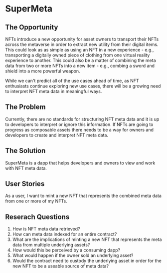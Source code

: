 # SuperMeta
## The Opportunity

NFTs introduce a new opportunity for asset owners to transport their NFTs across the metaverse in order to extract new utility from their digital items. This could look as as simple as using an NFT in a new experience - e.g., transporting a digitally owned piece of clothing from one virtual reality experience to another. This could also be a matter of combining the meta data from two or more NFTs into a new item - e.g., combing a sword and shield into a more powerful weapon. 

While we can't predict all of the use cases ahead of time, as NFT enthusiasts continue exploring new use cases, there will be a growing need to interpret NFT meta data in meaningful ways. 

## The Problem
Currently, there are no standards for structuring NFT meta data and it is up to developers to interpret or ignore this information. If NFTs are going to progress as composable assets there needs to be a way for owners and developers to create and interpret NFT meta data. 

## The Solution
SuperMeta is a dapp that helps developers and owners to view and work with NFT meta data. 

## User Stories 

As a user, I want to mint a new NFT that represents the combined meta data from one or more of my NFTs.

## Reserach Questions
1. How is NFT meta data retrieved? 
2. How can meta data indexed for an entire contract?
3. What are the implications of minting a new NFT that represents the meta data from multiple underlying assets?
4. How would this be perceived by a consuming dapp?
5. What would happen if the owner sold an underlying asset? 
6. Would the contract need to custody the underlying asset in order for the new NFT to be a useable source of meta data? 
